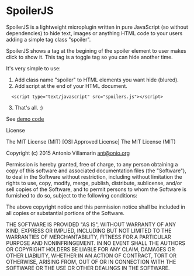 # SpoilerJS

SpoilerJS is a lightweight microplugin written in pure JavaScript (so without dependencies) to hide text,
images or anything HTML code to your users adding a simple tag class "spoiler".

SpoilerJS shows a tag at the begining of the spoiler element to user makes click to show it.
This tag is a toggle tag so you can hide another time.

It's very simple to use:

1. Add class name "spoiler" to HTML elements you want hide (blured).
2. Add script at the end of your HTML document.
```
  <script type="text/javascript" src="spoilers.js"></script>
```
3. That's all. :)

See [demo code](https://github.com/villamarin/Spoilers/blob/master/tests/text.html)

License

The MIT License (MIT)
[OSI Approved License]
The MIT License (MIT)

Copyright (c) 2015 Antonio Villamarin <ant@onio.org>

Permission is hereby granted, free of charge, to any person obtaining a copy
of this software and associated documentation files (the "Software"), to deal
in the Software without restriction, including without limitation the rights
to use, copy, modify, merge, publish, distribute, sublicense, and/or sell
copies of the Software, and to permit persons to whom the Software is
furnished to do so, subject to the following conditions:

The above copyright notice and this permission notice shall be included in
all copies or substantial portions of the Software.

THE SOFTWARE IS PROVIDED "AS IS", WITHOUT WARRANTY OF ANY KIND, EXPRESS OR
IMPLIED, INCLUDING BUT NOT LIMITED TO THE WARRANTIES OF MERCHANTABILITY,
FITNESS FOR A PARTICULAR PURPOSE AND NONINFRINGEMENT. IN NO EVENT SHALL THE
AUTHORS OR COPYRIGHT HOLDERS BE LIABLE FOR ANY CLAIM, DAMAGES OR OTHER
LIABILITY, WHETHER IN AN ACTION OF CONTRACT, TORT OR OTHERWISE, ARISING FROM,
OUT OF OR IN CONNECTION WITH THE SOFTWARE OR THE USE OR OTHER DEALINGS IN
THE SOFTWARE.
